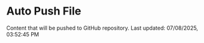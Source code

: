 # Auto Push File

Content that will be pushed to GitHub repository.
Last updated: 07/08/2025, 03:52:45 PM